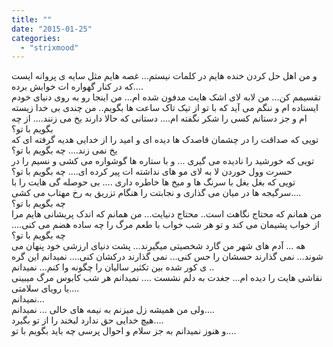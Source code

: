 ```yaml
---
title: ""
date: "2015-01-25"
categories: 
  - "strixmood"
---
```


و من اهل حل کردن خنده هایم در کلمات نیستم... غصه هایم مثل سایه ی پروانه ایست که در کنار گهواره ات خوابش برده....  
تقسیمم کن... من لابه لای اشک هایت مدفون شده ام... من اینجا رو به روی دنیای خودم ایستاده ام و ننگم می آید که با تو از تیک تاک ساعت ها بگویم.. من چندی بی خدا زیسته ام و جز دستانم کسی را شکر نگفته ام.... دستانی که حالا دارند یخ می زنند.... از چه بگویم با تو؟  
تویی که صداقت را در چشمان قاصدک ها دیده ای و امید را از خدایی هدیه گرفته ای که یخ نمی زند.... چه بگویم با تو؟  
تویی که خورشید را نادیده می گیری ... و با ستاره ها گوشواره می کشی و نسیم را در حسرت وول خوردن لا به لای مو های نداشته ات پیر کرده ای.... چه بگویم با تو؟  
تویی که بغل بغل با سرنگ ها و میخ ها خاطره داری .... بی حوصله گی هایت را با سرگیجه ها در میان می گذاری و نجابتت را هنگام تزریق به رخ مهتاب می کشی....  
چه بگویم با تو؟  
من همانم که محتاج نگاهت است.. محتاج دنیایت... من همانم که اندک پریشانی هایم مرا از خواب پشیمان می کند و تو هر شب خواب با طعم مرگ را چه ساده هضم می کنی.... چه بگویم با تو؟  
هه ... آدم های شهر من گارد شخصیتی میگیرند... پشت دنیای ارزشی خود پنهان می شوند... نمی گذارند حسشان را حس کنی... نمی گذارند درکشان کنی.... نمیدانم این گره ی کور شده بین تکثیر سالیان را چگونه وا کنم... نمیدانم ..  
نقاشی هایت را دیده ام... جغدت به دلم نشست .... نمیدانم هر شب کابوس مرگ میبینی یا رویای سلامتی....  
نمیدانم...  
ولی من همیشه زل میزنم به نیمه های خالی ... نمیدانم....  
هیچ خدایی حق ندارد لبخند را از تو بگیرد....  
و هنوز نمیدانم به جز سلام و احوال پرسی چه باید بگویم با تو....
